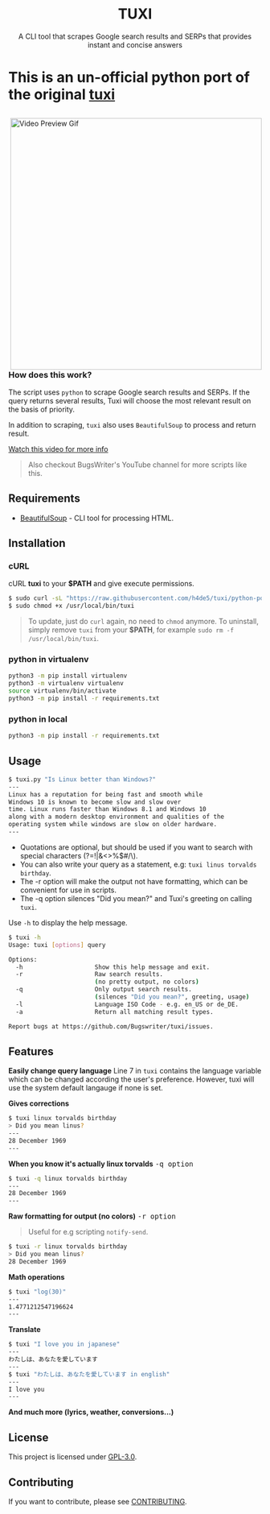 <h1 align="center">TUXI</h1>
<p align="center">A CLI tool that scrapes Google search results and SERPs that provides instant and concise answers</p>

# This is an un-official python port of the original [tuxi](https://github.com/Bugswriter/tuxi/)

##

<img src="https://i.ibb.co/sCwYpZ8/general.gif" alt="Video Preview Gif" align="right" width="500px"/>

### How does this work?

The script uses `python` to scrape Google search results and SERPs.
If the query returns several results, Tuxi will choose the most
relevant result on the basis of priority.

In addition to scraping, `tuxi` also uses `BeautifulSoup` to process and return
result.

[Watch this video for more info](https://youtu.be/EtwWvMa8muU)

> Also checkout BugsWriter's YouTube channel for more scripts like this.

## Requirements

- [BeautifulSoup](https://www.crummy.com/software/BeautifulSoup/) - CLI tool for processing HTML.

## Installation

### cURL

cURL **tuxi** to your **$PATH** and give execute permissions.

```sh
$ sudo curl -sL "https://raw.githubusercontent.com/h4de5/tuxi/python-port/tuxi.py" -o /usr/local/bin/tuxi
$ sudo chmod +x /usr/local/bin/tuxi
```

> To update, just do `curl` again, no need to `chmod` anymore.
> To uninstall, simply remove `tuxi` from your **$PATH**, for example `sudo rm -f /usr/local/bin/tuxi`.

### python in virtualenv

```sh
python3 -m pip install virtualenv
python3 -m virtualenv virtualenv
source virtualenv/bin/activate
python3 -m pip install -r requirements.txt
```

### python in local

```sh
python3 -m pip install -r requirements.txt
```

## Usage

```sh
$ tuxi.py "Is Linux better than Windows?"
---
Linux has a reputation for being fast and smooth while
Windows 10 is known to become slow and slow over
time. Linux runs faster than Windows 8.1 and Windows 10
along with a modern desktop environment and qualities of the
operating system while windows are slow on older hardware.
---
```

- Quotations are optional, but should be used if you want to search with special characters (?=!|&<>%$#/\\).
- You can also write your query as a statement, e.g: `tuxi linus torvalds birthday`.
- The -r option will make the output not have formatting, which can be convenient for use in scripts.
- The -q option silences "Did you mean?" and Tuxi's greeting on calling `tuxi`.

Use `-h` to display the help message.

```sh
$ tuxi -h
Usage: tuxi [options] query

Options:
  -h                    Show this help message and exit.
  -r                    Raw search results.
                        (no pretty output, no colors)
  -q                    Only output search results.
                        (silences "Did you mean?", greeting, usage)
  -l                    Language ISO Code - e.g. en_US or de_DE.
  -a                    Return all matching result types.

Report bugs at https://github.com/Bugswriter/tuxi/issues.
```

## Features

**Easily change query language**
Line 7 in `tuxi` contains the language variable which can be changed according the user's preference.
However, tuxi will use the system default langauge if none is set.

**Gives corrections**

```sh
$ tuxi linux torvalds birthday
> Did you mean linus?
---
28 December 1969
---
```

**When you know it's actually linux torvalds** <kbd>-q option</kbd>

```sh
$ tuxi -q linux torvalds birthday
---
28 December 1969
---
```

**Raw formatting for output (no colors)** <kbd>-r option</kbd>

> Useful for e.g scripting `notify-send`.

```sh
$ tuxi -r linux torvalds birthday
> Did you mean linus?
28 December 1969
```

**Math operations**

```sh
$ tuxi "log(30)"
---
1.4771212547196624
---
```

**Translate**

```sh
$ tuxi "I love you in japanese"
---
わたしは、あなたを愛しています
---
$ tuxi "わたしは、あなたを愛しています in english"
---
I love you
---
```

**And much more (lyrics, weather, conversions...)**

## License

This project is licensed under [GPL-3.0](./LICENSE).

## Contributing

If you want to contribute, please see [CONTRIBUTING](./.github/ISSUE_TEMPLATE/CONTRIBUTING.md).

